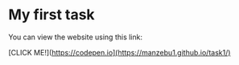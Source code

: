 # My first task
You can view the website using this link:

[CLICK ME!](https://codepen.io](https://manzebu1.github.io/task1/)  
